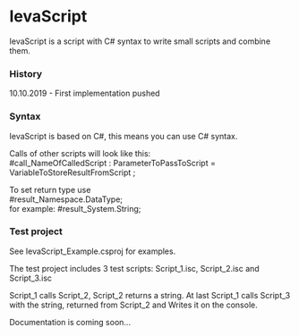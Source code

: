 # IevaScript
IevaScript is a script with C# syntax to write small scripts and combine them.

### History

10.10.2019 - First implementation pushed


### Syntax

IevaScript is based on C#, this means you can use C# syntax.

Calls of other scripts will look like this: <br> #call_NameOfCalledScript : ParameterToPassToScript = VariableToStoreResultFromScript ;

To set return type use <br> #result_Namespace.DataType; <br>
for example: #result_System.String;


### Test project

See IevaScript_Example.csproj for examples.

The test project includes 3 test scripts: Script_1.isc, Script_2.isc and Script_3.isc

Script_1 calls Script_2, Script_2 returns a string. At last Script_1 calls Script_3 with the string, returned from Script_2 and Writes it on the console.

Documentation is coming soon...
